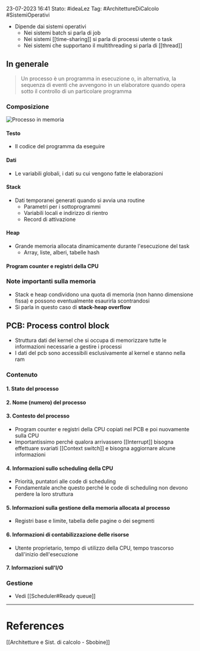 23-07-2023 16:41
Stato: #ideaLez 
Tag: #ArchitettureDiCalcolo #SistemiOperativi

- Dipende dai sistemi operativi
	- Nei sistemi batch si parla di job
	- Nei sistemi [[time-sharing]] si parla di processi utente o task
	- Nei sistemi che supportano il multithreading si parla di [[thread]]
## In generale
> Un processo è un programma in esecuzione o, in alternativa, la sequenza di eventi che avvengono in un elaboratore quando opera sotto il controllo di un particolare programma

### Composizione 
![Processo in memoria](https://i.imgur.com/Py5l58H.png)
#### Testo
- Il codice del programma da eseguire
#### Dati
- Le variabili globali, i dati su cui vengono fatte le elaborazioni
#### Stack
- Dati temporanei generati quando si avvia una routine
	- Parametri per i sottoprogrammi
	- Variabili locali e indirizzo di rientro
	- Record di attivazione
#### Heap
- Grande memoria allocata dinamicamente durante l'esecuzione del task
	- Array, liste, alberi, tabelle hash
#### Program counter e registri della CPU
### Note importanti sulla memoria
- Stack e heap condividono una quota di memoria (non hanno dimensione fissa) e possono eventualmente esaurirla scontrandosi
- Si parla in questo caso di **stack-heap overflow**

## PCB: Process control block
- Struttura dati del kernel che si occupa di memorizzare tutte le informazioni necessarie a gestire i processi
- I dati del pcb sono accessibili esclusivamente al kernel e stanno nella ram
### Contenuto
#### 1. Stato del processo
#### 2. Nome (numero) del processo
#### 3. Contesto del processo
- Program counter e registri della CPU copiati nel PCB e poi nuovamente sulla CPU
- Importantissimo perché qualora arrivassero [[Interrupt]] bisogna effettuare svariati [[Context switch]] e bisogna aggiornare alcune informazioni
#### 4. Informazioni sullo scheduling della CPU
- Priorità, puntatori alle code di scheduling
- Fondamentale anche questo perché le code di scheduling non devono perdere la loro struttura
#### 5. Informazioni sulla gestione della memoria allocata al processo
- Registri base e limite, tabella delle pagine o dei segmenti
#### 6. Informazioni di contabilizzazione delle risorse
- Utente proprietario, tempo di utilizzo della CPU, tempo trascorso dall'inizio dell'esecuzione
#### 7. Informazioni sull'I/O
### Gestione
- Vedi [[Scheduler#Ready queue]]



---
# References 
[[Architetture e Sist. di calcolo - Sbobine]]
